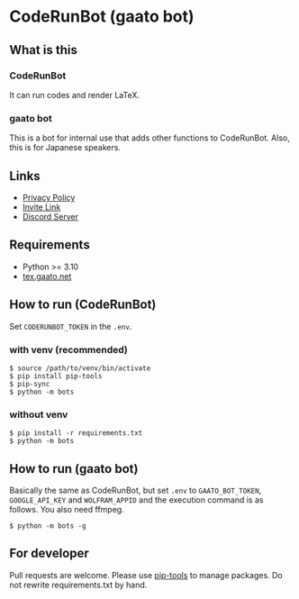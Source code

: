 # CodeRunBot (gaato bot)

## What is this

### CodeRunBot

It can run codes and render LaTeX.

### gaato bot

This is a bot for internal use that adds other functions to CodeRunBot. Also, this is for Japanese speakers.

## Links

- [Privacy Policy](bots/config/privacy-policy.md)
- [Invite Link](https://discord.com/api/oauth2/authorize?client_id=761428259241328680&permissions=0&scope=bot)
- [Discord Server](https://discord.gg/qRpYRTgvXM)

## Requirements

- Python >= 3.10
- [tex.gaato.net](https://github.com/gaato/tex.gaato.net)

## How to run (CodeRunBot)

Set `CODERUNBOT_TOKEN` in the `.env`.

### with venv (recommended)

```
$ source /path/to/venv/bin/activate
$ pip install pip-tools
$ pip-sync
$ python -m bots
```

### without venv

```
$ pip install -r requirements.txt
$ python -m bots
```

## How to run (gaato bot)

Basically the same as CodeRunBot, but set `.env` to `GAATO_BOT_TOKEN`, `GOOGLE_API_KEY` and `WOLFRAM_APPID` and the execution command is as follows. You also need ffmpeg.

```
$ python -m bots -g
```

## For developer

Pull requests are welcome.
Please use [pip-tools](https://github.com/jazzband/pip-tools) to manage packages.
Do not rewrite requirements.txt by hand.
